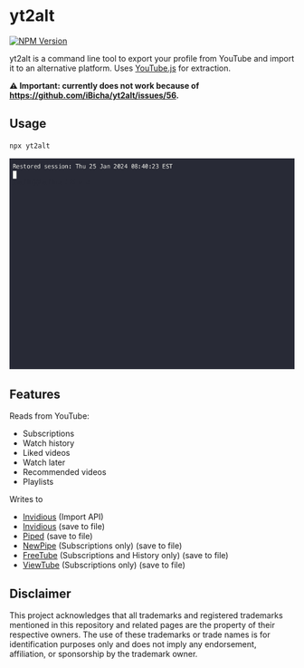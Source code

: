 <!-- markdownlint-disable MD033 -->

# yt2alt

<a href="https://www.npmjs.com/package/yt2alt">
  <img alt="NPM Version" src="https://img.shields.io/npm/v/yt2alt"/>
</a>

yt2alt is a command line tool to export your profile from YouTube and import it to an alternative platform.
Uses [YouTube.js](https://github.com/LuanRT/YouTube.js) for extraction.

**⚠️ Important: currently does not work because of https://github.com/iBicha/yt2alt/issues/56.**

## Usage

```bash
npx yt2alt
```

![demo](https://raw.githubusercontent.com/iBicha/yt2alt/main/demo.gif)

## Features

Reads from YouTube:

- Subscriptions
- Watch history
- Liked videos
- Watch later
- Recommended videos
- Playlists

Writes to

- [Invidious](https://github.com/iv-org/invidious) (Import API)
- [Invidious](https://github.com/iv-org/invidious) (save to file)
- [Piped](https://github.com/TeamPiped/Piped) (save to file)
- [NewPipe](https://github.com/TeamNewPipe/NewPipe) (Subscriptions only) (save to file)
- [FreeTube](https://github.com/FreeTubeApp/FreeTube) (Subscriptions and History only) (save to file)
- [ViewTube](https://github.com/ViewTube/viewtube) (Subscriptions only) (save to file)

## Disclaimer

This project acknowledges that all trademarks and registered trademarks mentioned in this repository and related pages are the property of their respective owners. The use of these trademarks or trade names is for identification purposes only and does not imply any endorsement, affiliation, or sponsorship by the trademark owner.
